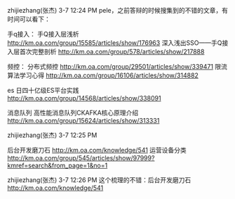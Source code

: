 zhijiezhang(张杰) 3-7 12:24 PM
 pele，之前答辩的时候搜集到的不错的文章，有时间可以看下：

手q接入：
手Q接入层浅析  http://km.oa.com/group/15585/articles/show/176963
深入浅出SSO——手Q接入层首次完整剖析    http://km.oa.com/group/578/articles/show/217888

频控：
分布式频控  http://km.oa.com/group/29501/articles/show/339471
限流算法学习心得 http://km.oa.com/group/16106/articles/show/314882

es
日四十亿级ES平台实践 http://km.oa.com/group/14568/articles/show/338091

消息队列
高性能消息队列CKAFKA核心原理介绍 http://km.oa.com/group/15624/articles/show/313331

 zhijiezhang(张杰) 3-7 12:25 PM

后台开发磨刀石  http://km.oa.com/knowledge/541
运营设备分类 http://km.oa.com/group/545/articles/show/97999?kmref=search&from_page=1&no=1

 zhijiezhang(张杰) 3-7 12:26 PM
 这个梳理的不错：后台开发磨刀石  http://km.oa.com/knowledge/541